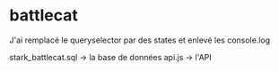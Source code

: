 # battlecat

J'ai remplacé le queryselector par des states et enlevé les console.log

stark_battlecat.sql -> la base de données
api.js -> l'API
